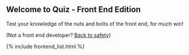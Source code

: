 ## Welcome to Quiz - Front End Edition

Test your knowledge of the nuts and bolts of the front end, for much win! 

(Not a front end developer? [Back to safety](README.md))

{% include frontend_list.html %}
